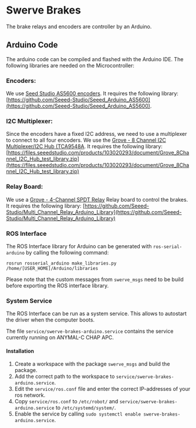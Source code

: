 # Swerve Brakes
The brake relays and encoders are controller by an Arduino.

## Arduino Code
The arduino code can be compiled and flashed with the Arduino IDE. The following libraries are needed on the Microcontroller:

### Encoders:
We use [Seed Studio AS5600 encoders](https://wiki.seeedstudio.com/Grove-12-bit-Magnetic-Rotary-Position-Sensor-AS5600/).
It requires the following library:
[https://github.com/Seeed-Studio/Seeed_Arduino_AS5600](https://github.com/Seeed-Studio/Seeed_Arduino_AS5600).

### I2C Multiplexer:
Since the encoders have a fixed I2C address, we need to use a multiplexer to connect to all four encoders.
We use the [Grove - 8 Channel I2C Multiplexer/I2C Hub (TCA9548A](https://wiki.seeedstudio.com/Grove-8-Channel-I2C-Multiplexer-I2C-Hub-TCA9548A). It requires the following library: [https://files.seeedstudio.com/products/103020293/document/Grove_8Channel_I2C_Hub_test_library.zip](https://files.seeedstudio.com/products/103020293/document/Grove_8Channel_I2C_Hub_test_library.zip)


### Relay Board:
We use a [Grove - 4-Channel SPDT Relay](https://wiki.seeedstudio.com/Grove-4-Channel_SPDT_Relay/) Relay board to control the brakes. It requires the following library: [https://github.com/Seeed-Studio/Multi_Channel_Relay_Arduino_Library](https://github.com/Seeed-Studio/Multi_Channel_Relay_Arduino_Library)

### ROS Interface
The ROS Interface library for Arduino can be generated with `ros-serial-arduino` by calling the following command:
```
rosrun rosserial_arduino make_libraries.py /home/[USER_HOME]/Arduino/libraries
```
Please note that the custom messages from `swerve_msgs` need to be build before exporting the ROS interface library.

### System Service
The ROS Interface can be run as a system service. This allows to autostart the driver when the computer boots.

The file `service/swerve-brakes-arduino.service` contains the service currently running on ANYMAL-C CHAP APC.
#### Installation
   1. Create a workspace with the package `swerve_msgs` and build the package.
   2. Add the correct path to the workspace to `service/swerve-brakes-arduino.service`.
   3. Edit the `service/ros.conf` file and enter the correct IP-addresses of your ros network.
   4. Copy `service/ros.conf` to `/etc/robot/` and `service/swerve-brakes-arduino.service` to `/etc/systemd/system/`.
   5. Enable the service by calling `sudo systemctl enable swerve-brakes-arduino.service`.